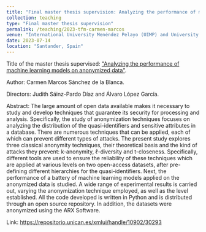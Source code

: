```yaml
---
title: "Final master thesis supervision: Analyzing the performance of machine learning models on anonymized data"
collection: teaching
type: "Final master thesis supervision"
permalink: /teaching/2023-tfm-carmen-marcos
venue: "International University Menéndez Pelayo (UIMP) and University of Cantabria (UC)"
date: 2023-07-14
location: "Santander, Spain"
---
```


Title of the master thesis supervised: ["Analyzing the performance of machine learning models on anonymized data"](https://repositorio.unican.es/xmlui/handle/10902/30293). 

Author: Carmen Marcos Sánchez de la Blanca. 

Directors: Judith Sáinz-Pardo Díaz and Álvaro López García. 

Abstract: The large amount of open data available makes it necessary to study and develop techniques that guarantee its security for processing and analysis. Specifically, the study of anonymization techniques focuses on analyzing the distribution of the quasi-identifiers and sensitive attributes in a database. There are numerous techniques that can be applied, each of which can prevent different types of attacks. The present study explores three classical anonymity techniques, their theoretical basis and the kind of attacks they prevent: k-anonymity, ℓ-diversity and t-closeness. Specifically, different tools are used to ensure the reliability of these techniques which are applied at various levels on two open-access datasets, after pre-defining different hierarchies for the quasi-identifiers. Next, the performance of a battery of machine learning models applied on the anonymized data is studied. A wide range of experimental results is carried out, varying the anonymization technique employed, as well as the level established. All the code developed is written in Python and is distributed through an open source repository. In addition, the datasets were anonymized using the ARX Software.

Link: <https://repositorio.unican.es/xmlui/handle/10902/30293>
